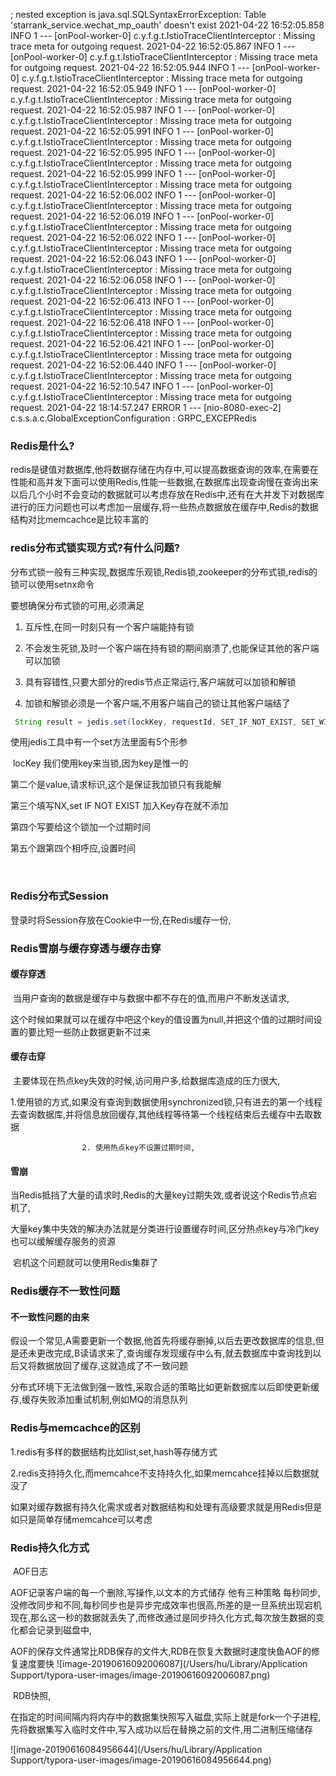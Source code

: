 ; nested exception is java.sql.SQLSyntaxErrorException: Table 'starrank_service.wechat_mp_oauth' doesn't exist
2021-04-22 16:52:05.858  INFO 1 --- [onPool-worker-0] c.y.f.g.t.IstioTraceClientInterceptor    : Missing trace meta for outgoing request.
2021-04-22 16:52:05.867  INFO 1 --- [onPool-worker-0] c.y.f.g.t.IstioTraceClientInterceptor    : Missing trace meta for outgoing request.
2021-04-22 16:52:05.944  INFO 1 --- [onPool-worker-0] c.y.f.g.t.IstioTraceClientInterceptor    : Missing trace meta for outgoing request.
2021-04-22 16:52:05.949  INFO 1 --- [onPool-worker-0] c.y.f.g.t.IstioTraceClientInterceptor    : Missing trace meta for outgoing request.
2021-04-22 16:52:05.987  INFO 1 --- [onPool-worker-0] c.y.f.g.t.IstioTraceClientInterceptor    : Missing trace meta for outgoing request.
2021-04-22 16:52:05.991  INFO 1 --- [onPool-worker-0] c.y.f.g.t.IstioTraceClientInterceptor    : Missing trace meta for outgoing request.
2021-04-22 16:52:05.995  INFO 1 --- [onPool-worker-0] c.y.f.g.t.IstioTraceClientInterceptor    : Missing trace meta for outgoing request.
2021-04-22 16:52:05.999  INFO 1 --- [onPool-worker-0] c.y.f.g.t.IstioTraceClientInterceptor    : Missing trace meta for outgoing request.
2021-04-22 16:52:06.002  INFO 1 --- [onPool-worker-0] c.y.f.g.t.IstioTraceClientInterceptor    : Missing trace meta for outgoing request.
2021-04-22 16:52:06.019  INFO 1 --- [onPool-worker-0] c.y.f.g.t.IstioTraceClientInterceptor    : Missing trace meta for outgoing request.
2021-04-22 16:52:06.022  INFO 1 --- [onPool-worker-0] c.y.f.g.t.IstioTraceClientInterceptor    : Missing trace meta for outgoing request.
2021-04-22 16:52:06.043  INFO 1 --- [onPool-worker-0] c.y.f.g.t.IstioTraceClientInterceptor    : Missing trace meta for outgoing request.
2021-04-22 16:52:06.058  INFO 1 --- [onPool-worker-0] c.y.f.g.t.IstioTraceClientInterceptor    : Missing trace meta for outgoing request.
2021-04-22 16:52:06.413  INFO 1 --- [onPool-worker-0] c.y.f.g.t.IstioTraceClientInterceptor    : Missing trace meta for outgoing request.
2021-04-22 16:52:06.418  INFO 1 --- [onPool-worker-0] c.y.f.g.t.IstioTraceClientInterceptor    : Missing trace meta for outgoing request.
2021-04-22 16:52:06.421  INFO 1 --- [onPool-worker-0] c.y.f.g.t.IstioTraceClientInterceptor    : Missing trace meta for outgoing request.
2021-04-22 16:52:06.440  INFO 1 --- [onPool-worker-0] c.y.f.g.t.IstioTraceClientInterceptor    : Missing trace meta for outgoing request.
2021-04-22 16:52:10.547  INFO 1 --- [onPool-worker-0] c.y.f.g.t.IstioTraceClientInterceptor    : Missing trace meta for outgoing request.
2021-04-22 18:14:57.247 ERROR 1 --- [nio-8080-exec-2] c.s.s.a.c.GlobalExceptionConfiguration   : GRPC_EXCEPRedis



### Redis是什么?

​		redis是键值对数据库,他将数据存储在内存中,可以提高数据查询的效率,在需要在性能和高并发下面可以使用Redis,性能一些数据,在数据库出现查询慢在查询出来以后几个小时不会变动的数据就可以考虑存放在Redis中,还有在大并发下对数据库进行的压力问题也可以考虑加一层缓存,将一些热点数据放在缓存中,Redis的数据结构对比memcachce是比较丰富的

### redis分布式锁实现方式?有什么问题?

分布式锁一般有三种实现,数据库乐观锁,Redis锁,zookeeper的分布式锁,redis的锁可以使用setnx命令

要想确保分布式锁的可用,必须满足

1. 互斥性,在同一时刻只有一个客户端能持有锁

2. 不会发生死锁,及时一个客户端在持有锁的期间崩溃了,也能保证其他的客户端可以加锁
3. 具有容错性,只要大部分的redis节点正常运行,客户端就可以加锁和解锁
4. 加锁和解锁必须是一个客户端,不用客户端自己的锁让其他客户端结了

```java
 String result = jedis.set(lockKey, requestId, SET_IF_NOT_EXIST, SET_WITH_EXPIRE_TIME, expireTime);
```

使用jedis工具中有一个set方法里面有5个形参

​	locKey 我们使用key来当锁,因为key是惟一的

   第二个是value,请求标识,这个是保证我加锁只有我能解

  第三个填写NX,set IF NOT EXIST 加入Key存在就不添加

第四个写要给这个锁加一个过期时间

第五个跟第四个相呼应,设置时间



​	

### Redis分布式Session



登录时将Session存放在Cookie中一份,在Redis缓存一份,

### Redis雪崩与缓存穿透与缓存击穿

#### 				缓存穿透

​						当用户查询的数据是缓存中与数据中都不存在的值,而用户不断发送请求,

​						这个时候如果就可以在缓存中吧这个key的值设置为null,并把这个值的过期时间设置的要比短一些防止数据更新不过来

#### 				缓存击穿

​					主要体现在热点key失效的时候,访问用户多,给数据库造成的压力很大,

​					1.使用锁的方式,如果没有查询到数据使用synchronized锁,只有进去的第一个线程去查询数据库,并将信息放回缓存,其他线程等待第一个线程结束后去缓存中去取数据

					2. 使用热点key不设置过期时间,	



#### 				雪崩

​				当Redis抵挡了大量的请求时,Redis的大量key过期失效,或者说这个Redis节点宕机了,

​				大量key集中失效的解决办法就是分类进行设置缓存时间,区分热点key与冷门key也可以缓解缓存服务的资源

​				宕机这个问题就可以使用Redis集群了



### Redis缓存不一致性问题



#### 不一致性问题的由来

​	假设一个常见,A需要更新一个数据,他首先将缓存删掉,以后去更改数据库的信息,但是还未更改完成,B读请求来了,查询缓存发现缓存中么有,就去数据库中查询找到以后又将数据放回了缓存,这就造成了不一致问题





分布式环境下无法做到强一致性,采取合适的策略比如更新数据库以后即使更新缓存,缓存失败添加重试机制,例如MQ的消息队列

### Redis与memcachce的区别



1.redis有多样的数据结构比如list,set,hash等存储方式

2.redis支持持久化,而memcahce不支持持久化,如果memcahce挂掉以后数据就没了



如果对缓存数据有持久化需求或者对数据结构和处理有高级要求就是用Redis但是如只是简单存储memcahce可以考虑

### Redis持久化方式

​				AOF日志

AOF记录客户端的每一个删除,写操作,以文本的方式储存	他有三种策略 每秒同步,没修改同步和不同,每秒同步也是异步完成效率也很高,所差的是一旦系统出现宕机现在,那么这一秒的数据就丢失了,而修改通过是同步持久化方式,每次放生数据的变化都会记录到磁盘中,



AOF的保存文件通常比RDB保存的文件大,RDB在恢复大数据时速度快鱼AOF的修复速度要快						![image-20190616092006087](/Users/hu/Library/Application Support/typora-user-images/image-20190616092006087.png)

​				RDB快照,

​						在指定的时间间隔内将内存中的数据集快照写入磁盘,实际上就是fork一个子进程,先将数据集写入临时文件中,写入成功以后在替换之前的文件,用二进制压缩储存

![image-20190616084956644](/Users/hu/Library/Application Support/typora-user-images/image-20190616084956644.png)